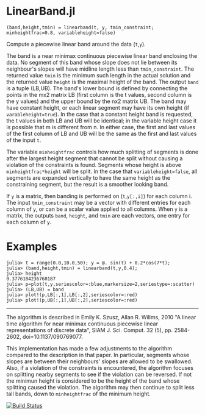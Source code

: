 # LinearBand.jl

	(band,height,tmin) = linearband(t, y, tmin_constraint; minheightfrac=0.8, variableheight=false)

Compute a piecewise linear band around the data (`t`,`y`).

The band is a near minimax continuous piecewise linear band enclosing the data.  No
segment of this band whose slope does not lie between its neighbour's slopes will have
midline length less than `tmin_constraint`.  The returned value `tmin` is the minimum such
length in the actual solution and the returned value `height` is the maximal height of the
band.  The output `band` is a tuple (LB,UB).  The band's lower bound is defined by
connecting the points in the mx2 matrix LB (first column is the t values, second column
is the y values) and the upper bound by the nx2 matrix UB.   The band may have constant
height, or each linear segment may have its own height (if `varableheight=true`).  In the
case that a constant height band is requested, the t values in both LB and UB will be
identical; in the variable height case it is possible that m is different from n.  In
either case, the first and last values of the first column of LB and UB will be the same
as the first and last values of the input `t`.  

The variable `minheightfrac` controls how much splitting of segments is done after the
largest height segment that cannot be split without causing a violation of the constraints
is found.  Segments whose height is above `minheightfrac*height` will be split.  In the
case that `variableheight=false`, all segments are expanded vertically to have the same
height as the constraining segment, but the result is a smoother looking band.

If `y` is a matrix, then banding is performed on (`t`,`y[:,i]`) for each column i.  The 
input `tmin_constraint` may be a vector with different entries for each column of `y`, or
can be a scalar value applied to all columns.  When `y` is a matrix, the outputs `band`,
`height`, and `tmin` are each vectors, one entry for each column of `y`.

# Examples #
```julia-repl
julia> t = range(0.0,10.0,50); y = @. sin(t) + 0.2*cos(7*t);
julia> (band,height,tmin) = linearband(t,y,0.4);
julia> height
0.3776184236760187
julia> p=plot(t,y,seriescolor=:blue,markersize=2,seriestype=:scatter)
julia> (LB,UB) = band
julia> plot!(p,LB[:,1],LB[:,2],seriescolor=:red)
julia> plot!(p,UB[:,1],UB[:,2],seriescolor=:red)
```

---

The algorithm is described in
Emily K. Szusz, Allan R. Willms, 2010 "A linear time algorithm for near minimax
continuous piecewise linear representations of discrete data", SIAM J. Sci.
Comput. 32 (5), pp. 2584-2602, doi=10.1137/090769077.

This implementation has made a few adjustments to the algorithm compared to the 
description in that paper.  In particular, segments whose slopes are between their
neighbours' slopes are allowed to be swallowed.  Also, if a violation of the 
constraints is encountered, the algorithm focuses on splitting nearby segments to
see if the violation can be reversed.  If not the minimun height is considered to
be the height of the band whose splitting caused the violation.  The algorithm may
then continue to split less tall bands, down to `minheightfrac` of the minimum height.

[![Build Status](https://github.com/allanwillms/LinearBand.jl/actions/workflows/CI.yml/badge.svg?branch=main)](https://github.com/allanwillms/LinearBand.jl/actions/workflows/CI.yml?query=branch%3Amain)
